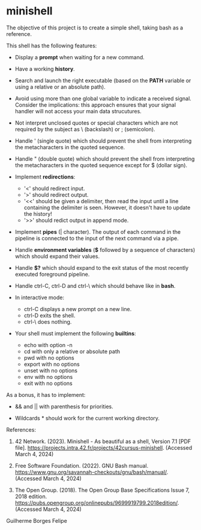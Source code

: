 # minishell
The objective of this project is to create a simple shell, taking bash as a reference.

This shell has the following features:

+ Display a **prompt** when waiting for a new command.

+ Have a working **history**.

+ Search and launch the right executable (based on the **PATH** variable or using a relative or an absolute path).

+ Avoid using more than one global variable to indicate a received signal. Consider the implications: this approach ensures that your signal handler will not access your main data strucutures.

+ Not interpret unclosed quotes or special characters which are not required by the subject as \ (backslash) or ; (semicolon).

+ Handle ' (single quote) which should prevent the shell from interpreting the metacharacters in the quoted sequence.

+ Handle " (double quote) which should prevent the shell from interpreting the metacharacters in the quoted sequence except for $ (dollar sign).

+ Implement **redirections**:

	* '<' should redirect input.
	* '>' should redirect output.
	* '<<' should be given a delimiter, then read the input until a line containing the delimiter is seen. However, it doesn't have to update the history!
	* '>>' should redict output in append mode.

+ Implement **pipes** (| character). The output of each command in the pipeline is connected to the input of the next command via a pipe.

+ Handle **environment variables** (**$** followed by a sequence of characters) which should expand their values.

+ Handle **$?** which should expand to the exit status of the most recently executed foreground pipeline.

+ Handle ctrl-C, ctrl-D and ctrl-\ which should behave like in **bash**.

+ In interactive mode:

	* ctrl-C displays a new prompt on a new line.
	* ctrl-D exits the shell.
	* ctrl-\ does nothing.

+ Your shell must implement the following **builtins**:
	* echo with option -n
	* cd with only a relative or absolute path
	* pwd with no options
	* export with no options
	* unset with no options
	* env with no options
	* exit with no options

As a bonus, it has to implement:

+ && and || with parenthesis for priorities.

+ Wildcards * should work for the current working directory.


References:

1. 42 Network. (2023). Minishell - As beautiful as a shell, Version 7.1 [PDF file]. https://projects.intra.42.fr/projects/42cursus-minishell. (Accessed March 4, 2024)

2. Free Software Foundation. (2022). GNU Bash manual. https://www.gnu.org/savannah-checkouts/gnu/bash/manual/. (Accessed March 4, 2024)

3. The Open Group. (2018). The Open Group Base Specifications Issue 7, 2018 edition. https://pubs.opengroup.org/onlinepubs/9699919799.2018edition/. (Accessed March 4, 2024)

Guilherme Borges
Felipe
